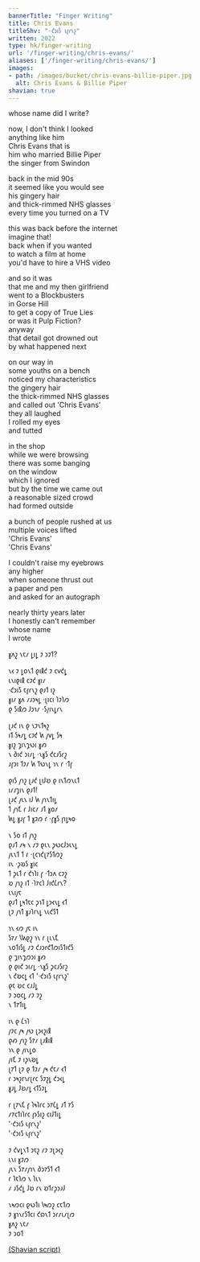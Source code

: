 ```yaml
---
bannerTitle: "Finger Writing" 
title: Chris Evans
titleShv: "·𐑒𐑮𐑦𐑕 𐑧𐑝𐑩𐑯𐑟"
written: 2022
type: hk/finger-writing
url: '/finger-writing/chris-evans/'
aliases: ['/finger-writing/chris-evans/']
images:
- path: /images/bucket/chris-evans-billie-piper.jpg 
  alt: Chris Evans & Billie Piper
shavian: true
---
```


<div class="latin">

whose name did I write?  

now, I don't think I looked    
anything like him  
Chris Evans that is  
him who married Billie Piper  
the singer from Swindon  

back in the mid 90s  
it seemed like you would see  
his gingery hair  
and thick-rimmed NHS glasses  
every time you turned on a TV  

this was back before the internet  
imagine that!  
back when if you wanted  
to watch a film at home  
you'd have to hire a VHS video  

and so it was  
that me and my then girlfriend  
went to a Blockbusters  
in Gorse Hill  
to get a copy of True Lies  
or was it Pulp Fiction?  
anyway  
that detail got drowned out  
by what happened next  

on our way in  
some youths on a bench  
noticed my characteristics  
the gingery hair  
the thick-rimmed NHS glasses  
and called out 'Chris Evans'  
they all laughed  
I rolled my eyes  
and tutted  

in the shop  
while we were browsing  
there was some banging  
on the window  
which I ignored  
but by the time we came out  
a reasonable sized crowd  
had formed outside

a bunch of people rushed at us  
multiple voices lifted  
'Chris Evans'  
'Chris Evans'  

I couldn't raise my eyebrows  
any higher  
when someone thrust out  
a paper and pen  
and asked for an autograph

nearly thirty years later  
I honestly can't remember  
whose name  
I wrote

</div>

<div class="shavian">

𐑣𐑵𐑟 𐑯𐑱𐑥 𐑛𐑦𐑛 𐑲 𐑮𐑲𐑑?  

𐑯𐑬 𐑲 𐑛𐑴𐑯𐑑 𐑞𐑦𐑙𐑒 𐑲 𐑤𐑫𐑒𐑛  
𐑧𐑯𐑦𐑞𐑦𐑙 𐑤𐑲𐑒 𐑣𐑦𐑥  
·𐑒𐑮𐑦𐑕 𐑱𐑝𐑩𐑯𐑟 𐑞𐑨𐑑 𐑦𐑟  
𐑣𐑦𐑥 𐑣𐑵 𐑥𐑨𐑮𐑰𐑛 ·𐑚𐑦𐑤𐑦 𐑐𐑲𐑐𐑼  
𐑞 𐑕𐑦𐑙𐑼 𐑓𐑮𐑪𐑥 ·𐑕𐑢𐑦𐑯𐑛𐑩𐑯

𐑚𐑨𐑒 𐑦𐑯 𐑞 𐑯𐑲𐑯𐑑𐑰𐑟  
𐑦𐑑 𐑕𐑰𐑥𐑛 𐑤𐑲𐑒 𐑿 𐑢𐑫𐑛 𐑕𐑰  
𐑣𐑦𐑟 𐑡𐑦𐑯𐑡𐑻𐑦 𐑣𐑺  
𐑯 𐑔𐑦𐑒 𐑮𐑦𐑥𐑛 ·𐑯𐑣𐑕 𐑒𐑤𐑨𐑕𐑩𐑟  
𐑨𐑝𐑮𐑦 𐑑𐑲𐑥 𐑿 𐑑𐑻𐑯𐑛 𐑪𐑯 𐑩 ·𐑑𐑝

𐑞𐑦𐑕 𐑢𐑪𐑟 𐑚𐑨𐑒 𐑚𐑦𐑓𐑹 𐑞 𐑦𐑯𐑑𐑼𐑯𐑧𐑑  
𐑦𐑥𐑨𐑡𐑦𐑯 𐑞𐑨𐑑!  
𐑚𐑨𐑒 𐑢𐑧𐑯 𐑦𐑓 𐑿 𐑢𐑪𐑯𐑑𐑦𐑛  
𐑑 𐑢𐑪𐑗 𐑩 𐑓𐑦𐑤𐑥 𐑨𐑑 𐑣𐑴𐑥  
𐑿𐑛 𐑣𐑨𐑝 𐑑 𐑣𐑲𐑼 𐑩 ·𐑝𐑣𐑕 𐑝𐑦𐑛𐑰𐑴

𐑯 𐑕𐑴 𐑦𐑑 𐑢𐑪𐑟  
𐑞𐑨𐑑 𐑥𐑰 𐑯 𐑥𐑲 𐑞𐑧𐑯 𐑜𐑻𐑤𐑓𐑮𐑧𐑯𐑛  
𐑢𐑧𐑯𐑑 𐑑 𐑩 ·𐑚𐑤𐑪𐑒𐑚𐑳𐑕𐑑𐑼𐑟  
𐑦𐑯 ·𐑜𐑹𐑕 𐑣𐑦𐑤  
𐑑 𐑜𐑧𐑑 𐑩 𐑒𐑪𐑐𐑦 𐑝 ·𐑑𐑮𐑵 𐑤𐑲𐑟  
𐑹 𐑢𐑪𐑟 𐑦𐑑 ·𐑐𐑳𐑤𐑐 𐑓𐑦𐑒𐑖𐑩𐑯?  
𐑧𐑯𐑦𐑢𐑱  
𐑞𐑨𐑑 𐑛𐑰𐑑𐑱𐑤 𐑜𐑪𐑑 𐑛𐑮𐑬𐑯𐑛 𐑬𐑑  
𐑚𐑲 𐑢𐑪𐑑 𐑣𐑨𐑐𐑩𐑯𐑛 𐑯𐑧𐑒𐑕𐑑  

𐑪𐑯 𐑬𐑼 𐑢𐑱 𐑦𐑯  
𐑕𐑳𐑥 𐑘𐑿𐑞𐑟 𐑪𐑯 𐑩 𐑚𐑧𐑯𐑗  
𐑯𐑴𐑑𐑦𐑕𐑛 𐑥𐑲 𐑒𐑨𐑮𐑩𐑒𐑑𐑼𐑦𐑕𐑑𐑦𐑒𐑕  
𐑞 𐑡𐑦𐑯𐑡𐑼𐑮𐑦 𐑣𐑺  
𐑞 𐑞𐑦𐑒 𐑮𐑦𐑥𐑛 ·𐑯𐑣𐑕 𐑜𐑤𐑨𐑕𐑩𐑟  
𐑯 𐑒𐑹𐑤𐑛 𐑬𐑑 '·𐑒𐑮𐑦𐑕 𐑧𐑝𐑩𐑯𐑟'  
𐑞𐑱 𐑹𐑤 𐑤𐑨𐑓𐑛  
𐑲 𐑮𐑴𐑤𐑛 𐑥𐑲 𐑲𐑟  
𐑯 𐑑𐑳𐑑𐑦𐑛  

𐑦𐑯 𐑞 𐑖𐑪𐑐  
𐑢𐑲𐑤 𐑢𐑰 𐑢𐑻 𐑚𐑮𐑬𐑟𐑦𐑙  
𐑞𐑺 𐑢𐑪𐑟 𐑕𐑳𐑥 𐑚𐑨𐑙𐑦𐑙  
𐑪𐑯 𐑞 𐑢𐑦𐑯𐑛𐑴  
𐑢𐑦𐑗 𐑲 𐑦𐑜𐑯𐑹𐑛  
𐑚𐑳𐑑 𐑚𐑲 𐑞 𐑑𐑲𐑥 𐑢𐑰 𐑒𐑱𐑥 𐑬𐑑  
𐑩 𐑮𐑰𐑟𐑩𐑯𐑩𐑚𐑩𐑤 𐑕𐑲𐑟𐑛 𐑒𐑮𐑬𐑛  
𐑣𐑨𐑛 𐑓𐑹𐑥𐑛 𐑬𐑑𐑕𐑲𐑛  

𐑩 𐑚𐑳𐑯𐑗 𐑝 𐑐𐑰𐑐𐑩𐑤 𐑮𐑳𐑖𐑛 𐑨𐑑 𐑳𐑕  
𐑥𐑳𐑤𐑑𐑦𐑐𐑩𐑤 𐑝𐑶𐑕𐑦𐑟 𐑤𐑦𐑓𐑑𐑦𐑛  
'·𐑒𐑮𐑦𐑕 𐑧𐑝𐑩𐑯𐑟'  
'·𐑒𐑮𐑦𐑕 𐑧𐑝𐑩𐑯𐑟'

𐑲 𐑒𐑫𐑛𐑯𐑑 𐑮𐑱𐑟 𐑥𐑲 𐑲𐑚𐑮𐑬𐑟  
𐑧𐑯𐑦 𐑣𐑲𐑼  
𐑢𐑧𐑯 𐑕𐑳𐑥𐑢𐑪𐑯 𐑔𐑮𐑳𐑕𐑑 𐑬𐑑  
𐑩 𐑐𐑱𐑐𐑼 𐑯 𐑐𐑧𐑯  
𐑥 𐑨𐑕𐑒𐑛 𐑓𐑹 𐑩𐑯 𐑹𐑑𐑩𐑜𐑮𐑨𐑓  

𐑯𐑰𐑼𐑤𐑦 𐑞𐑻𐑑𐑦 𐑘𐑰𐑼𐑟 𐑤𐑱𐑑𐑼  
𐑲 𐑣𐑪𐑯𐑩𐑕𐑑𐑤𐑦 𐑒𐑸𐑯𐑑 𐑮𐑩𐑥𐑧𐑥𐑚𐑼  
𐑣𐑵𐑟 𐑯𐑱𐑥  
𐑲 𐑮𐑴𐑑


[(Shavian script)](/shavian/intro)

</div>
